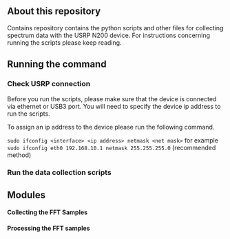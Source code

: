 ## About this repository
Contains repository contains the python scripts and other files for collecting spectrum data with the USRP N200 device. For instructions concerning running the scripts please keep reading.

## Running the command 

### Check USRP connection 
Before you run the scripts, please make sure that the device is connected via ethernet or USB3 port. You will need to specify the device ip address to run the scripts. 

To assign an ip address to the device please run the following command.

`sudo ifconfig <interface> <ip address> netmask <net mask>`
for example
`sudo ifconfig eth0 192.168.10.1 netmask 255.255.255.0` (recommended method)
### Run the data collection scripts 

## Modules 

#### Collecting the FFT Samples

#### Processing the FFT samples 
